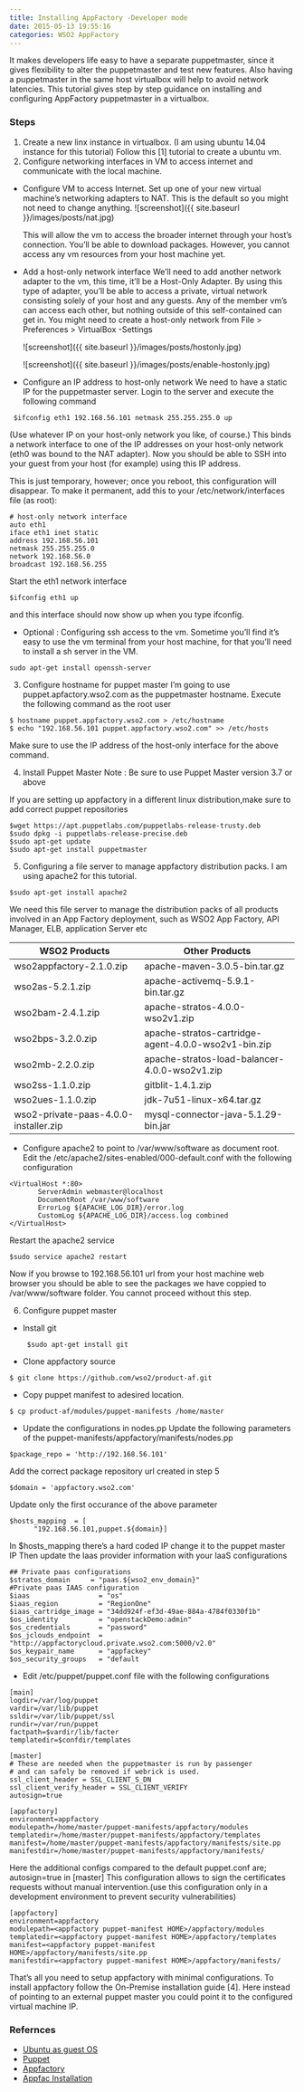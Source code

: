 ```yaml
---
title: Installing AppFactory -Developer mode
date: 2015-05-13 19:55:16
categories: WSO2 AppFactory
---
```

It makes developers life easy to have a separate puppetmaster, since it gives flexibility to alter the puppetmaster and test new features. Also having a puppetmaster in the same host virtualbox will help to avoid network latencies. This tutorial gives step by step guidance on installing and configuring AppFactory puppetmaster in a virtualbox.

### Steps
1. Create a new linx instance in virtualbox. (I am using ubuntu 14.04 instance for this tutorial)
Follow this [1] tutorial to create a ubuntu vm.
2. Configure networking interfaces in VM to access internet and communicate with the local machine.
 * Configure VM to access Internet.
   Set up one of your new virtual machine’s networking adapters to NAT. This is the default so you might not need to change anything.
   ![screenshot]({{ site.baseurl }}/images/posts/nat.jpg)

   This will allow the vm to access the broader internet through your host’s connection. You’ll be able to download packages. However, you cannot access any vm resources from your host machine yet.

 * Add a host-only network interface
   We’ll need to add another network adapter to the vm, this time, it’ll be a Host-Only Adapter. By using this type of adapter, you’ll be able to access a private, virtual network consisting solely of your host and any guests. Any of the member vm’s can access each other, but nothing outside of this self-contained can get in. You might need to create a host-only network from File > Preferences > VirtualBox -Settings

   ![screenshot]({{ site.baseurl }}/images/posts/hostonly.jpg)

   ![screenshot]({{ site.baseurl }}/images/posts/enable-hostonly.jpg)

  * Configure an IP address to host-only network
    We need to have a static IP for the puppetmaster server. Login to the server and execute the following command
```
 $ifconfig eth1 192.168.56.101 netmask 255.255.255.0 up
```

(Use whatever IP on your host-only network you like, of course.) This binds a network interface to one of the IP addresses on your host-only network (eth0 was bound to the NAT adapter). Now you should be able to SSH into your guest from your host (for example) using this IP address.

This is just temporary, however; once you reboot, this configuration will disappear. To make it permanent, add this to your /etc/network/interfaces file (as root):

```
# host-only network interface
auto eth1
iface eth1 inet static
address 192.168.56.101
netmask 255.255.255.0
network 192.168.56.0
broadcast 192.168.56.255
```
Start the eth1 network interface

```
$ifconfig eth1 up
```
and this interface should now show up when you type ifconfig.

* Optional : Configuring ssh access to the vm.
Sometime you’ll find it’s easy to use the vm terminal from your host machine, for that you’ll need to install a sh server in the VM.
```
sudo apt-get install openssh-server
```

3. Configure hostname for puppet master
I’m going to use puppet.apfactory.wso2.com as the puppetmaster hostname. Execute the following command as the root user

```
$ hostname puppet.appfactory.wso2.com > /etc/hostname
$ echo "192.168.56.101 puppet.appfactory.wso2.com" >> /etc/hosts
```

Make sure to use the IP address of the host-only interface for the above command.

4. Install Puppet Master
Note : Be sure to use Puppet Master version 3.7 or above

If you are setting up appfactory in a different linux distribution,make sure to add correct puppet repositories

```
$wget https://apt.puppetlabs.com/puppetlabs-release-trusty.deb
$sudo dpkg -i puppetlabs-release-precise.deb
$sudo apt-get update
$sudo apt-get install puppetmaster
```

5. Configuring a file server to manage appfactory distribution packs. I am using apache2 for this tutorial.

```
$sudo apt-get install apache2
```
We need this file server to manage the distribution packs of all products involved in an App Factory deployment, such as WSO2 App Factory, API Manager, ELB, application Server etc

| WSO2 Products | Other Products |
| --------- | ------- |
| wso2appfactory-2.1.0.zip |	apache-maven-3.0.5-bin.tar.gz |
| wso2as-5.2.1.zip |	apache-activemq-5.9.1-bin.tar.gz |
| wso2bam-2.4.1.zip |	apache-stratos-4.0.0-wso2v1.zip |
| wso2bps-3.2.0.zip |	apache-stratos-cartridge-agent-4.0.0-wso2v1-bin.zip |
| wso2mb-2.2.0.zip |	apache-stratos-load-balancer-4.0.0-wso2v1.zip |
| wso2ss-1.1.0.zip	| gitblit-1.4.1.zip |
| wso2ues-1.1.0.zip |	jdk-7u51-linux-x64.tar.gz |
| wso2-private-paas-4.0.0-installer.zip |	mysql-connector-java-5.1.29-bin.jar |

 * Configure apache2 to point to /var/www/software as document root. Edit the /etc/apache2/sites-enabled/000-default.conf with the following configuration

 ```
 <VirtualHost *:80>
        ServerAdmin webmaster@localhost
        DocumentRoot /var/www/software
        ErrorLog ${APACHE_LOG_DIR}/error.log
        CustomLog ${APACHE_LOG_DIR}/access.log combined
</VirtualHost>
 ```
Restart the apache2 service

```
$sudo service apache2 restart
```
Now if you browse to 192.168.56.101 url from your host machine web browser you should be able to see the packages we have coppied to /var/www/software folder. You cannot proceed without this step.

6. Configure puppet master

 * Install git
   ```
    $sudo apt-get install git
   ```
 * Clone appfactory source
 ```
 $ git clone https://github.com/wso2/product-af.git
 ```
 * Copy puppet manifest to adesired location.
 ```
 $ cp product-af/modules/puppet-manifests /home/master
 ```
 * Update the configurations in nodes.pp
Update the following parameters of the puppet-manifests/appfactory/manifests/nodes.pp
```
$package_repo = 'http://192.168.56.101'
```
Add the correct package repository url created in step 5

```
$domain = 'appfactory.wso2.com'
```

Update only the first occurance of the above parameter
```
$hosts_mapping  = [
      "192.168.56.101,puppet.${domain}]
```
In $hosts_mapping there’s a hard coded IP change it to the puppet master IP
Then update the Iaas provider information with your IaaS configurations

```
## Private paas configurations
$stratos_domain     = "paas.${wso2_env_domain}"
#Private paas IAAS configuration
$iaas                 = "os"
$iaas_region          = "RegionOne"
$iaas_cartridge_image = "34dd924f-ef3d-49ae-884a-4784f0330f1b"
$os_identity          = "openstackDemo:admin"
$os_credentials       = "password"
$os_jclouds_endpoint  = "http://appfactorycloud.private.wso2.com:5000/v2.0"
$os_keypair_name      = "appfackey"
$os_security_groups   = "default
```

* Edit /etc/puppet/puppet.conf file with the following configurations

```
[main]
logdir=/var/log/puppet
vardir=/var/lib/puppet
ssldir=/var/lib/puppet/ssl
rundir=/var/run/puppet
factpath=$vardir/lib/facter
templatedir=$confdir/templates

[master]
# These are needed when the puppetmaster is run by passenger
# and can safely be removed if webrick is used.
ssl_client_header = SSL_CLIENT_S_DN
ssl_client_verify_header = SSL_CLIENT_VERIFY
autosign=true

[appfactory]
environment=appfactory
modulepath=/home/master/puppet-manifests/appfactory/modules
templatedir=/home/master/puppet-manifests/appfactory/templates
manifest=/home/master/puppet-manifests/appfactory/manifests/site.pp
manifestdir=/home/master/puppet-manifests/appfactory/manifests/
```

Here the additional configs compared to the default puppet.conf are; autosign=true in [master] This configuration allows to sign the certificates requests without manual intervention.(use this configuration only in a development environment to prevent security vulnerabilities)

```
[appfactory]
environment=appfactory
modulepath=<appfactory puppet-manifest HOME>/appfactory/modules
templatedir=<appfactory puppet-manifest HOME>/appfactory/templates
manifest=<appfactory puppet-manifest HOME>/appfactory/manifests/site.pp
manifestdir=<appfactory puppet-manifest HOME>/appfactory/manifests/
```

That’s all you need to setup appfactory with minimal configurations. To install appfactory follow the On-Premise installation guide [4]. Here instead of pointing to an external puppet master you could point it to the configured virtual machine IP.

### Refernces
* [Ubuntu as guest OS](https://help.ubuntu.com/community/Ubuntu_as_Guest_OS)
* [Puppet](https://docs.puppetlabs.com)
* [Appfactory](https://docs.wso2.com/display/AF200/WSO2+App+Factory+Documentation)
* [Appfac Installation](https://docs.wso2.com/display/AF210/Installing+On-Premise)
